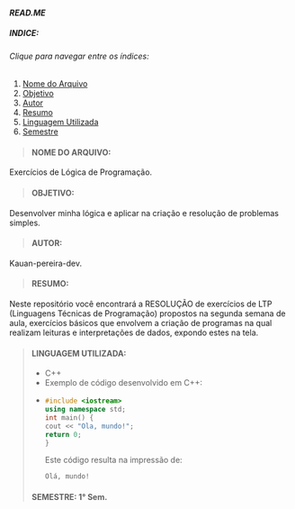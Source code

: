 #### *READ.ME*
##### INDICE:
###### Clique para navegar entre os índices:
1. [Nome do Arquivo](https://github.com/Kauan-pereira-dev/Exercicios-Cpp-LTP/blob/main/README.md#nome-do-arquivo)
2. [Objetivo](https://github.com/Kauan-pereira-dev/Exercicios-Cpp-LTP/blob/main/README.md#objetivo)
3. [Autor](https://github.com/Kauan-pereira-dev/Exercicios-Cpp-LTP/blob/main/README.md)
4. [Resumo](https://github.com/Kauan-pereira-dev/Exercicios-Cpp-LTP/blob/main/README.md)
5. [Linguagem Utilizada](https://github.com/Kauan-pereira-dev/Exercicios-Cpp-LTP/blob/main/README.md)
6. [Semestre](https://github.com/Kauan-pereira-dev/Exercicios-Cpp-LTP/blob/main/README.md)
> #### NOME DO ARQUIVO: 
Exercícios de Lógica de Programação.
> #### OBJETIVO: 
Desenvolver minha lógica e aplicar na criação e resolução de problemas simples. 
> #### AUTOR: 
Kauan-pereira-dev. 
> #### RESUMO: 
Neste repositório você encontrará a RESOLUÇÃO de exercícios de LTP (Linguagens Técnicas de Programação) propostos na segunda semana de aula, exercícios básicos que envolvem a criação de programas na qual realizam leituras e interpretações de dados, expondo estes na tela.
> #### LINGUAGEM UTILIZADA: 
> - C++
> - Exemplo de código desenvolvido em C++:
> - ~~~cpp
>   #include <iostream>
>   using namespace std;
>   int main() {
>   cout << "Ola, mundo!";
>   return 0;
>   }
>   ~~~
>   Este código resulta na impressão de:
>   ~~~cpp
>   Olá, mundo!
>   ~~~
> #### SEMESTRE: 1° Sem.
